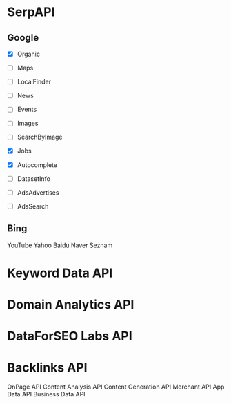 

# SerpAPI
## Google  
- [x] Organic
- [ ] Maps 
- [ ] LocalFinder 
- [ ] News 
- [ ] Events 
- [ ] Images 
- [ ] SearchByImage 
- [x] Jobs 
- [x] Autocomplete 
- [ ] DatasetInfo 
- [ ] AdsAdvertises 
- [ ] AdsSearch 


## Bing
YouTube
Yahoo
Baidu
Naver
Seznam


# Keyword Data API
# Domain Analytics API
# DataForSEO Labs API
# Backlinks API
OnPage API
Content Analysis API
Content Generation API
Merchant API
App Data API
Business Data API

